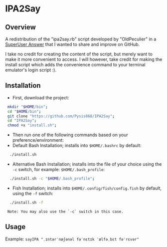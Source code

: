# IPA2Say

## Overview

A redistribution of the "ipa2say.rb" script developed by "OldPeculier" in a [SuperUser Answer](http://superuser.com/a/887829/175686) that I wanted to share and improve on GitHub.

I take no credit for creating the content of the script, but merely want to make it more convenient to access.
I will however, take credit for making the install script which adds the convenience command to your terminal emulator's login script :).

## Installation

 - First, download the project:

 ```bash
  mkdir "$HOME/bin";
  cd "$HOME/bin";
  git clone "https://github.com/Pysis868/IPA2Say";
  cd "IPA2Say";
  chmod +x "install.sh";
 ```
 - Then run one of the following commands based on your preference/environment:
  - Default Bash Installation; installs into `$HOME/.bashrc` by default:
   ```bash
     ./install.sh
   ```
  - Alternative Bash Installation; installs into the file of your choice using the `-c` switch, for example: `$HOME/.bash_profile`:
   ```bash
     ./install.sh -c "$HOME/.bash_profile";
   ```
  - Fish Installation; installs into `$HOME/.config/fish/config.fish` by default, using the `-f` switch:
   ```bash
     ./install.sh -f
   ```
     Note: You may also use the `-c` switch in this case.

## Usage

Example: `sayIPA "ˌɪntərˈnæʃənəl fəˈnɛtɪk ˈælfəˌbɛt fəˈrɛvər"`